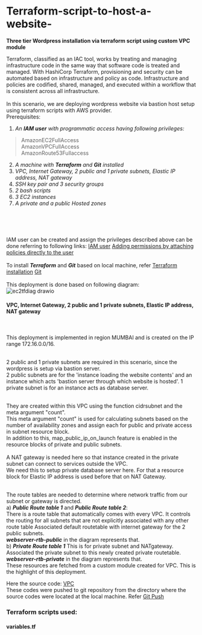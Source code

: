 # Terraform-script-to-host-a-website-
****Three tier Wordpress installation via terraform script using custom VPC module****

Terraform, classified as an IAC tool, works by treating and managing infrastructure code in the same way that software code is treated and managed.
With HashiCorp Terraform, provisioning and security can be automated based on infrastructure and policy as code. 
Infrastructure and policies are codified, shared, managed, and executed within a workflow that is consistent across all infrastructure.
 </br>
  </br>
In this scenario, we are deploying wordpress website via bastion host setup using terraform scripts with AWS provider.
 </br>
Prerequisites:
1) *An ***IAM user*** with programmatic access having following privileges:* </br>
> AmazonEC2FullAccess  </br>
> AmazonVPCFullAccess   </br>
> AmazonRoute53Fullaccess   </br>

2) *A machine with ***Terraform*** and ***Git*** installed*
3) *VPC, Internet Gateway, 2 public and 1 private subnets, Elastic IP address, NAT gateway*
4) *SSH key pair and 3 security groups*
5) *2 bash scripts*
6) *3 EC2 instances*
7) *A private and a public Hosted zones*
</br>
</br>

</br>IAM user can be created and assign the privileges described above can be done referring to  following links:
[IAM user](https://docs.aws.amazon.com/IAM/latest/UserGuide/id_users_create.html)
[Adding permissions by attaching policies directly to the user](https://docs.aws.amazon.com/IAM/latest/UserGuide/id_users_change-permissions.html#users_change_permissions-add-console)
 </br>
</br>
To install ***Terraform*** and ***Git*** based on local machine, refer 
[Terraform installation](https://developer.hashicorp.com/terraform/tutorials/aws-get-started/install-cli)
[Git](https://git-scm.com/book/it/v2/Per-Iniziare-Installing-Git)
</br>
</br>
This deployment is done based on following diagram:</br>
![ec2tfdiag drawio](https://user-images.githubusercontent.com/117455666/217465183-d745b59f-ff80-4050-bbe2-eb50dd36cded.png)

#### VPC, Internet Gateway, 2 public and 1 private subnets, Elastic IP address, NAT gateway
</br>
 </br>
This deployment is implemented in region MUMBAI and  is created on the IP range 172.16.0.0/16.
</br></br>

2 public and 1 private subnets are required in this scenario, since the wordpress is setup via bastion server. </br>
2 public subnets are for the 'instance loading the website contents' and an instance which acts 'bastion server through which website is hosted'.
1 private subnet is for an instance acts as database server.

</br>
They are created within this VPC using the function cidrsubnet and the meta argument "count". </br>
This meta argument "count" is used for calculating subnets based on the number of availability zones and assign each for public and private access in subnet resource block.</br>
In addition to this, map_public_ip_on_launch feature is enabled in the resource blocks of private and public subnets.
</br></br>
A NAT gateway is needed here so that instance created in the private subnet can connect to services outside the VPC.</br>
We need this to setup private database server here. For that a resource block for Elastic IP address is used before that on NAT Gateway.</br>
</br>

The route tables are needed to determine where network traffic from our subnet or gateway is directed.</br>
a) ***Public Route table 1*** and ***Public Route table 2***: </br>
There is a route table that automatically comes with every VPC. It controls the routing for all subnets that are not explicitly associated with any other route table
Associated default routetable with internet gateway for the 2 public subnets.</br>
***webserver-rtb-public*** in the diagram represents that.
</br>
b) ***Private Route table 1***
This is for private subnet and NATgateway.
Associated the private subnet to this newly created private routetable. </br>
***webserver-rtb-private*** in the diagram represents that.
</br>
These resources are fetched from a custom module created for VPC. This is the highlight of this deployment.

Here the source code:
[VPC](https://github.com/Haashmi-h/aws-vpc-module)
</br>
These codes were pushed to git repository from the directory where the source codes were located at the local machine. Refer
[Git Push](https://docs.github.com/en/get-started/importing-your-projects-to-github/importing-source-code-to-github/adding-locally-hosted-code-to-github)


### Terraform scripts used:
#### variables.tf
